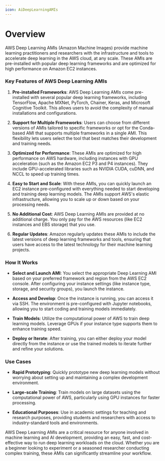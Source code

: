 ```yaml
---
icon: AiDeepLearningAMIs
---
```

# Overview

AWS Deep Learning AMIs (Amazon Machine Images) provide machine learning practitioners and researchers with the infrastructure and tools to accelerate deep learning in the AWS cloud, at any scale. These AMIs are pre-installed with popular deep learning frameworks and are optimized for high performance on Amazon EC2 instances.

### Key Features of AWS Deep Learning AMIs

1. **Pre-installed Frameworks**: AWS Deep Learning AMIs come pre-installed with several popular deep learning frameworks, including TensorFlow, Apache MXNet, PyTorch, Chainer, Keras, and Microsoft Cognitive Toolkit. This allows users to avoid the complexity of manual installations and configurations.
    
2. **Support for Multiple Frameworks**: Users can choose from different versions of AMIs tailored to specific frameworks or opt for the Conda-based AMI that supports multiple frameworks in a single AMI. This flexibility lets users select the tool that best matches their development and training needs.
    
3. **Optimized for Performance**: These AMIs are optimized for high performance on AWS hardware, including instances with GPU acceleration (such as the Amazon EC2 P3 and P4 instances). They include GPU-accelerated libraries such as NVIDIA CUDA, cuDNN, and NCCL to speed up training times.
    
4. **Easy to Start and Scale**: With these AMIs, you can quickly launch an EC2 instance pre-configured with everything needed to start developing and training deep learning models. The AMIs support AWS's elastic infrastructure, allowing you to scale up or down based on your processing needs.
    
5. **No Additional Cost**: AWS Deep Learning AMIs are provided at no additional charge. You only pay for the AWS resources (like EC2 instances and EBS storage) that you use.
    
6. **Regular Updates**: Amazon regularly updates these AMIs to include the latest versions of deep learning frameworks and tools, ensuring that users have access to the latest technology for their machine learning projects.
    

### How It Works

- **Select and Launch AMI**: You select the appropriate Deep Learning AMI based on your preferred framework and region from the AWS EC2 console. After configuring your instance settings (like instance type, storage, and security groups), you launch the instance.
    
- **Access and Develop**: Once the instance is running, you can access it via SSH. The environment is pre-configured with Jupyter notebooks, allowing you to start coding and training models immediately.
    
- **Train Models**: Utilize the computational power of AWS to train deep learning models. Leverage GPUs if your instance type supports them to enhance training speed.
    
- **Deploy or Iterate**: After training, you can either deploy your model directly from the instance or use the trained models to iterate further and refine your solutions.
    

### Use Cases

- **Rapid Prototyping**: Quickly prototype new deep learning models without worrying about setting up and maintaining a complex development environment.
    
- **Large-scale Training**: Train models on large datasets using the computational power of AWS, particularly using GPU instances for faster processing.
    
- **Educational Purposes**: Use in academic settings for teaching and research purposes, providing students and researchers with access to industry-standard tools and environments.
    

AWS Deep Learning AMIs are a critical resource for anyone involved in machine learning and AI development, providing an easy, fast, and cost-effective way to run deep learning workloads on the cloud. Whether you are a beginner looking to experiment or a seasoned researcher conducting complex training, these AMIs can significantly streamline your workflow.